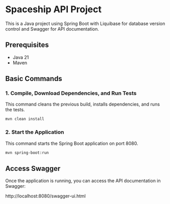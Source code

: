 # Spaceship API Project

This is a Java project using Spring Boot with Liquibase for database version control and Swagger for API documentation.

## Prerequisites
- Java 21
- Maven

## Basic Commands

### 1. Compile, Download Dependencies, and Run Tests
This command cleans the previous build, installs dependencies, and runs the tests.

```bash
mvn clean install
```

### 2. Start the Application
This command starts the Spring Boot application on port 8080.

```bash
mvn spring-boot:run
```

## Access Swagger

Once the application is running, you can access the API documentation in Swagger:

http://localhost:8080/swagger-ui.html

